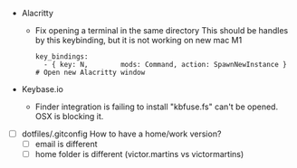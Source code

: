 - Alacritty
  - Fix opening a terminal in the same directory
    This should be handles by this keybinding, but it is not working on new mac M1
    ```
    key_bindings:
      - { key: N,        mods: Command, action: SpawnNewInstance } # Open new Alacritty window
    ```

- Keybase.io
  - Finder integration is failing to install
  "kbfuse.fs" can't be opened. OSX is blocking it.



- [ ] dotfiles/.gitconfig
  How to have a home/work version?
  - [ ] email is different
  - [ ] home folder is different (victor.martins vs victormartins)
